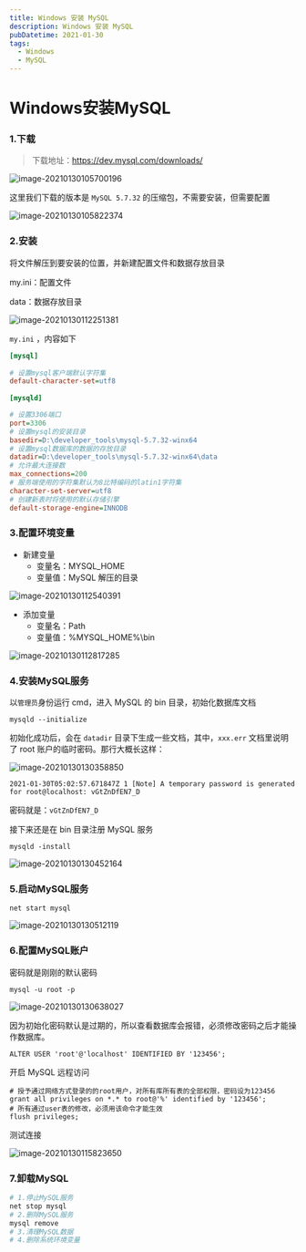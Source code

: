 ```yaml
---
title: Windows 安装 MySQL
description: Windows 安装 MySQL
pubDatetime: 2021-01-30
tags:
  - Windows
  - MySQL
---
```


# Windows安装MySQL

### 1.下载

> 下载地址：https://dev.mysql.com/downloads/

![image-20210130105700196](https://cxhello.oss-cn-beijing.aliyuncs.com/image/image-20210130105700196.png)

这里我们下载的版本是 `MySQL 5.7.32` 的压缩包，不需要安装，但需要配置

![image-20210130105822374](https://cxhello.oss-cn-beijing.aliyuncs.com/image/image-20210130105822374.png)

### 2.安装

将文件解压到要安装的位置，并新建配置文件和数据存放目录

my.ini：配置文件

data：数据存放目录

![image-20210130112251381](https://cxhello.oss-cn-beijing.aliyuncs.com/image/image-20210130112251381.png)

`my.ini` ，内容如下

```ini
[mysql]
 
# 设置mysql客户端默认字符集
default-character-set=utf8 
 
[mysqld]

# 设置3306端口
port=3306 
# 设置mysql的安装目录
basedir=D:\developer_tools\mysql-5.7.32-winx64
# 设置mysql数据库的数据的存放目录
datadir=D:\developer_tools\mysql-5.7.32-winx64\data
# 允许最大连接数
max_connections=200
# 服务端使用的字符集默认为8比特编码的latin1字符集 
character-set-server=utf8
# 创建新表时将使用的默认存储引擎
default-storage-engine=INNODB
```

### 3.配置环境变量

- 新建变量
  - 变量名：MYSQL_HOME
  - 变量值：MySQL 解压的目录

![image-20210130112540391](https://cxhello.oss-cn-beijing.aliyuncs.com/image/image-20210130112540391.png)

- 添加变量
  - 变量名：Path
  - 变量值：%MYSQL_HOME%\bin

![image-20210130112817285](https://cxhello.oss-cn-beijing.aliyuncs.com/image/image-20210130112817285.png)

### 4.安装MySQL服务

以`管理员`身份运行 cmd，进入 MySQL 的 bin 目录，初始化数据库文档

`mysqld --initialize`

初始化成功后，会在 `datadir` 目录下生成一些文档，其中，`xxx.err` 文档里说明了 root 账户的临时密码。那行大概长这样：

![image-20210130130358850](https://cxhello.oss-cn-beijing.aliyuncs.com/image/image-20210130130358850.png)

```
2021-01-30T05:02:57.671847Z 1 [Note] A temporary password is generated for root@localhost: vGtZnDfEN7_D
```

密码就是：`vGtZnDfEN7_D`

接下来还是在 bin 目录注册 MySQL 服务

`mysqld -install`

![image-20210130130452164](https://cxhello.oss-cn-beijing.aliyuncs.com/image/image-20210130130452164.png)

### 5.启动MySQL服务

`net start mysql`

![image-20210130130512119](https://cxhello.oss-cn-beijing.aliyuncs.com/image/image-20210130130512119.png)

### 6.配置MySQL账户

密码就是刚刚的默认密码

`mysql -u root -p`

![image-20210130130638027](https://cxhello.oss-cn-beijing.aliyuncs.com/image/image-20210130130638027.png)

因为初始化密码默认是过期的，所以查看数据库会报错，必须修改密码之后才能操作数据库。

`ALTER USER 'root'@'localhost' IDENTIFIED BY '123456';`

开启 MySQL 远程访问

```mysql
# 授予通过网络方式登录的的root用户，对所有库所有表的全部权限，密码设为123456
grant all privileges on *.* to root@'%' identified by '123456';
# 所有通过user表的修改，必须用该命令才能生效
flush privileges;
```

测试连接

![image-20210130115823650](https://cxhello.oss-cn-beijing.aliyuncs.com/image/image-20210130115823650.png)

### 7.卸载MySQL

```bash
# 1.停止MySQL服务
net stop mysql
# 2.删除MySQL服务
mysql remove
# 3.清理MySQL数据
# 4.删除系统环境变量
```

